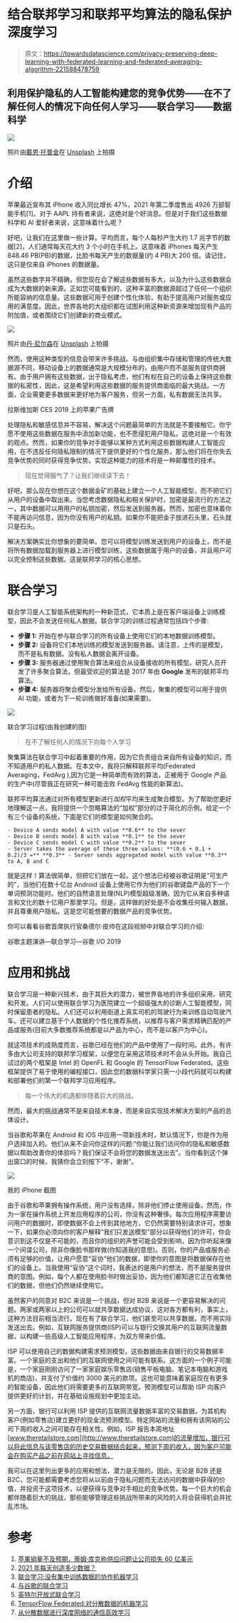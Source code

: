 # 结合联邦学习和联邦平均算法的隐私保护深度学习

> 原文：<https://towardsdatascience.com/privacy-preserving-deep-learning-with-federated-learning-and-federated-averaging-algorithm-221588478759>

## 利用保护隐私的人工智能构建您的竞争优势——在不了解任何人的情况下向任何人学习——联合学习——数据科学

![](img/f70aea4ec72d376a562e19057c7f5728.png)

照片由[戴恩·托普金](https://unsplash.com/@dtopkin1?utm_source=unsplash&utm_medium=referral&utm_content=creditCopyText)在 [Unsplash](https://unsplash.com/s/photos/privacy?utm_source=unsplash&utm_medium=referral&utm_content=creditCopyText) 上拍摄

# 介绍

苹果最近宣布其 iPhone 收入同比增长 47%，2021 年第二季度售出 4926 万部智能手机[1]。对于 AAPL 持有者来说，这绝对是个好消息。但是对于我们这些数据科学和 AI 爱好者来说，这意味着什么呢？

好吧，让我们在这里做一些计算。平均而言，每个人每秒产生大约 1.7 兆字节的数据[2]，人们通常每天花大约 3 个小时在手机上。这意味着 iPhones 每天产生 848.46 PB(PB)的数据，比脸书每天产生的数据量(约 4 PB)大 200 倍。请记住，这只是仅来自 iPhones 的数据量。

虽然这些数字并不精确，但您现在会了解这些数据有多大，以及为什么这些数据会成为大数据的新来源。正如您可能看到的，这种丰富的数据源超过了任何一个组织所能容纳的信息量。这些数据可用于创建个性化体验，有助于提高用户对服务或应用的满意度。因此，世界各地的大组织都在试图利用这种新资源来增加现有产品的附加值，或者围绕它们创建新的商业模式。

![](img/56c8c4f9572f03209f2a9982e1ab32d6.png)

照片由[丹·尼尔森](https://unsplash.com/@danny144)在 [Unsplash](https://unsplash.com/photos/ah-HeguOe9k) 上拍摄

然而，使用这种类型的信息会带来许多挑战。与由组织集中存储和管理的传统大数据源不同，移动设备上的数据通常是大规模分布的，由用户而不是服务提供商拥有。由于用户拥有这些数据，出于隐私考虑，他们有权在自己的设备上保持这些数据的私密性，因此，这是希望利用这些数据的服务提供商面临的最大挑战。一方面，企业需要更多数据来更好地为客户服务，但另一方面，私有数据无法共享。

拉斯维加斯 CES 2019 上的苹果广告牌

处理隐私和敏感信息并不容易，解决这个问题最简单的方法就是不要接触它。你宁愿不使用这些数据在服务中添加新功能，也不愿侵犯用户隐私，这绝对是一个有效的观点。然而，如果你的竞争对手能够以某种方式利用这些数据构建人工智能应用，在不违反任何隐私限制的情况下提供更好的个性化服务，那么他们将在你失去竞争优势的同时获得竞争优势。实现这种能力的技术将是一种颠覆性的技术。

> 现在觉得服气了？让我们继续读下去！

好吧，那么现在你想在这个数据金矿的基础上建立一个人工智能模型，而不把它们从用户的设备中取出来。当您考虑数据隐私和相关保护时，加密是最流行的方法之一，其中数据可以用用户的私钥加密，然后发送到服务器。然而，加密也意味着你不能再访问信息，因为你没有用户的私钥。如果你不能把金子放进石头里，石头就只是石头。

解决方案确实比你想象的要简单。您可以将模型训练发送到用户的设备上，而不是将所有数据加载到服务器上进行模型训练，这些数据属于用户的设备，并且用户可以完全控制这些数据。这是联邦学习的核心思想。

# 联合学习

联合学习是人工智能系统架构的一种新范式，它本质上是在客户端设备上训练模型，因此不会发送任何私人数据。联合学习的训练过程通常包括四个步骤:

*   **步骤 1:** 开始在参与联合学习的所有设备上使用它们的本地数据训练模型。
*   **步骤 2:** 设备将它们本地训练的模型发送到服务器。请注意，上传的是模型，而不是私有数据。没有私人数据会离开设备。
*   **步骤 3:** 服务器通过使用聚合算法来组合从设备接收的所有模型。研究人员开发了许多聚合算法，但最受欢迎的算法是 2017 年由 **Google** 发布的联邦平均算法。
*   **步骤 4:** 服务器将聚合模型分发给所有设备。然后，聚集的模型可以用于提供 AI 功能，或者为下一轮训练做好准备(如果需要)。

![](img/aabec8421f6585732dbc19ce7b54ee82.png)

联合学习过程(由我创建的图)

> 在不了解任何人的情况下向每个人学习

聚集算法在联合学习中起着重要的作用，因为它负责组合来自所有设备的知识，而不知道用户的私人数据。在本文中，我将只解释联邦平均(Federated Averaging，FedAvg ),因为它是一种简单而有效的算法，正被用于 Google 产品的生产中(尽管我正在研究一种可能击败 FedAvg 性能的新算法)。

联邦平均算法通过对所有模型更新进行*加权*平均来生成聚合模型。为了帮助您更好地理解这一点，我将提供一个忽略算法的“加权”部分的过于简化的示例。给定一个有三个设备的系统，下面是它们的模型是如何聚合的。

```
- Device A sends model A with value **0.6** to the sever
- Device B sends model B with value **0.1** to the sever
- Device C sends model C with value **0.2** to the sever
- Server takes the average of these three values: **(0.6 + 0.1 + 0.2)/3 =** **0.3** - Server sends aggregated model with value **0.3** to A, B and C
```

就是这样！算法很简单，但把它们放在一起，这个想法已经被谷歌证明是“可生产的”，当他们在数十亿台 Android 设备上使用它作为他们的谷歌键盘产品的下一个单词预测功能时。他们的自然语言处理(NLP)模型超级准确，因为它从来自多种语言和文化的数十亿用户那里学习。但是，这样做的好处是不会收集任何输入数据，并且尊重用户隐私。这是您可能想要的数据产品的竞争优势。

你可以看看谷歌首席执行官桑德尔·皮帅在这段视频中对联合学习的介绍:

谷歌主题演讲—联合学习—谷歌 I/O 2019

# 应用和挑战

联合学习是一种新兴技术，由于其巨大的潜力，被世界各地的许多组织采用、研究和开发。人们可以使用联合学习为医院建立一个超级强大的诊断人工智能模型，同时保留患者的隐私。人们还可以利用街道上真实司机的驾驶行为来训练自动驾驶汽车。还可以建立基于个人数据的个性化推荐系统，以推荐与客户需求精确匹配的产品或服务(目前大多数推荐系统都是以产品为中心，而不是以客户为中心)。

就这项技术的成熟度而言，谷歌已经在他们的产品中使用了一段时间。此外，有许多由大公司支持的联邦学习框架，以便您在采用这项技术时不会从头开始。我自己试过的两个框架是 Intel 的 OpenFL 和 Google 的 TensorFlow Federated。这些框架提供了易于使用的编程接口，因此您的数据科学家只需一小段代码就可以构建和部署他们的第一个联邦学习应用程序。

> 每一个伟大的机遇都伴随着巨大的挑战。

然而，最大的挑战通常不是来自技术本身，而是来自实现技术解决方案的产品的总体设计。

当谷歌和苹果在 Android 和 iOS 中应用一项新技术时，默认情况下，你是作为用户选择加入的。他们从来不会问你这样的问题:“你能让我们访问你的隐私和敏感数据以帮助改善你的体验吗？我们保证不会将您的数据发送出去”。当你看到这个弹出窗口的时候，我猜你会立刻按下“不，谢谢”。

![](img/364d6f21663086b89de9dd2b831205ea.png)

我的 iPhone 截图

由于谷歌和苹果拥有操作系统，用户没有选择，除非他们停止使用设备。然而，作为一家在操作系统上开发应用程序的公司，你没有这种奢侈。每次应用程序需要访问用户的数据时，即使数据不会上传到其他地方，它仍然需要特别请求许可。想象一下，如果你必须向你的客户解释“我们只发送模型”部分以获得他们的许可，你会意识到这不仅是不可能的，而且你的组织的声誉可能会受到影响，因为你听起来像一个间谍公司，除非你像脸书那样做(你知道我的意思)。否则，你的产品或服务必须有足够的价值，让用户愿意“妥协”他们的数据，即使你的意图是将数据保存在他们的设备上。当我使用“妥协”这个词时，我表达的是用户的想法，而不是服务提供商的意图。例如，每个人都在使用脸书时做出妥协，因为他们都知道它正在收集他们的数据，但他们仍然继续使用它。

虽然客户的同意对 B2C 来说是一个挑战，但对 B2B 来说是一个更容易解决的问题。两家或两家以上的公司可以就共享数据达成协议，这对各方都有利，事实上，这种方法目前相当流行。现在有了联合学习，他们甚至可以共享数据，而不用实际发送出去。例如，互联网服务提供商(ISP)可以与银行交换其用户的互联网流量数据，以构建一些高级人工智能应用程序，为双方带来价值。

ISP 可以使用自己的数据构建需求预测模型，这些数据由来自银行的交易数据丰富。一个家庭的支出和他们的互联网使用之间可能有联系。这方面的一个例子可能是，一个家庭刚刚访问了一家家庭娱乐零售店(销售平板电脑、笔记本电脑和游戏机的商店)，并支付了价值约 3000 美元的款项。这也可能意味着家庭现在有更多的智能设备，因此他们将需要更多的互联网带宽。预测模型可以帮助 ISP 向客户提供更好的计划，并在基础设施规划中更加主动。

另一方面，银行可以利用 ISP 提供的互联网流量数据丰富的交易数据，为其机构客户(例如零售店)建立更好的现金流预测模型。特定网站的流量和拥有该网站的公司下周的收入之间可能存在相关性。例如，ISP 报告本周地址[www.theretailstore.com](http://www.theretailstore.com)的流量增加，银行可以将此信息与该零售店的历史交易数据结合起来，预测下周的收入，因为客户可能会在购买产品之前在网站上寻找信息。

我可以在这里列出更多的应用和想法，潜力是无限的。因此，无论是 B2B 还是 B2C，您可能都需要考虑您将从以前由于隐私问题而无法访问的数据中获得的价值，并投资于这项技术，以便获得与竞争对手相比的竞争优势。每一个巨大的机会都伴随着巨大的挑战，那些能够管理这些挑战所带来的风险的人将会获得机会并扰乱市场。

# 参考

1.  [苹果销量不及预期，蒂姆·库克称供应问题让公司损失 60 亿美元](https://www.cnbc.com/2021/10/28/apple-aapl-q4-2021-earnings.html)
2.  [2021 年每天创造多少数据？](https://techjury.net/blog/how-much-data-is-created-every-day/#gref)
3.  [联合学习:没有集中训练数据的协作机器学习](http://ai.googleblog.com/2017/04/federated-learning-collaborative.html)
4.  [与谷歌的联合学习](https://federated.withgoogle.com/)
5.  [英特尔开放式联合学习](https://github.com/intel/openfl)
6.  [TensorFlow Federated:对分散数据的机器学习](https://www.tensorflow.org/federated)
7.  [从分散数据进行深度网络的通信高效学习](http://proceedings.mlr.press/v54/mcmahan17a/mcmahan17a.pdf)